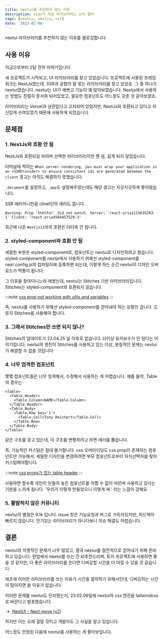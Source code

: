 ```yaml
---
title: nextui를 추천하지 않는 이유
description: star가 적은 라이브러리는 쓰지 말자
tags: [nextui, nextjs, ssr]
date: '2023-02-06'
---
```


nextui 라이브러리를 추천하지 않는 이유를 블로깅합니다.

<!--truncate-->

## 사용 이유

지금으로부터 2달 전의 이야기입니다.

새 프로젝트가 시작되고, UI 라이브러리를 찾고 있었습니다. 프로젝트에 사용된 프레임워크는 NextJs였는데, SSR과 궁합이 잘 맞는 라이브러리를 찾고 있었죠. 그 중 하나가 nextui였습니다.
nextui는 UI가 예쁘고 기능이 꽤 많아보였습니다. Nextjs에서 사용하는 방법도 친절히 문서화 되어있었고, 필요한 컴포넌트도 어느정도 갖춘 것 같아보였죠.

라이브러리는 Vercel과 상관없다고 고지되어 있었지만, NextJs와 호환되고 있다고 자신있게 쓰여있었기 때문에 사용하게 되었습니다.

## 문제점

### 1. NextJs와 호환 안 됨

NextJs와 호환되길 바라며 선택한 라이브러리지만 웬 걸, 쉽게 되지 않았습니다.

터미널에 찍히는 `When server rendering, you must wrap your application in an <SSRProvider> to ensure consistent ids are generated between the client` 경고는 아직도 해결하지 못했습니다.

`_document`를 설정하고, `_app`도 설정해주었는데도 해당 경고는 지긋지긋하게 쫓아왔습니다.

SSR 에러이니만큼 clinet단의 에러도 뜹니다.

`Warning: Prop 'htmlFor' did not match. Server: 'react-aria2115635203-1' Client: 'react-aria4584457529-3'`

최근에 나온 `Nextjs13`과의 호환은 더더욱 안 됩니다.

### 2. styled-component와 호환 안 됨

세밀한 부분은 styled-component로, 컴포넌트는 nextui로 디자인하려고 했습니다.  
styled-component를 nextjs에서 사용하기 위해선 styled-component를 next.config.js의 컴파일러에 등록하면 되는데, 이렇게 하는 순간 nextui의 디자인 오버로드가 먹통이 됩니다.

그 이유를 찾아다니느라 애썼는데, nextui는 Stitches 기반 라이브러리입니다. Stitches는 styled-component와 호환되지 않습니다.

:::note
[css prop not working with utils and variables](https://github.com/stitchesjs/stitches/issues/1013#issuecomment-1147137112)
:::

즉, nextui를 사용하기 위해선 styled-component를 걷어내야 하는 상황인 겁니다. 오로지 Stitches를 사용해야 합니다.

### 3. 그래서 Stitches만 쓰면 되지 않나?

Stitches의 업데이트가 22.04.25 일 이후로 없습니다. 더이상 유지보수가 안 된다는 이야기입니다. nextui의 엔진이 Stitches를 사용하고 있는 이상, 본질적인 문제는 nextui가 해결할 수 없을 것입니다.

### 4. 너무 엄격한 컴포넌트

몇몇 컴포넌트들은 너무 엄격해서, 수정해서 사용하는 게 어렵습니다. 예를 들어, Table의 경우는

```tsx
<Table>
  <Table.Header>
    <Table.Column>NAME</Table.Column>
  </Table.Header>
  <Table.Body>
    <Table.Row key='1'>
      <Table.Cell>Tony Reichert</Table.Cell>
    </Table.Row>
  </Table.Body>
</Table>
```

같은 구조를 갖고 있는데, 이 구조를 변형하려고 하면 에러를 뿜습니다.

즉, 기능적인 커스텀은 절대 불가합니다.
css 오버라이딩도 css prop이 존재하는 컴포넌트만 가능해서, 세밀한 디자인을 변경하려면 부모 컴포넌트로부터 자식선택자를 찾아 커스텀해야합니다.

:::note
[css props가 없는 table header](https://nextui.org/docs/components/table#table.header-props)
:::

사용하면 할수록 개인이 만들어 놓은 컴포넌트를 어쩔 수 없이 따르며 사용하고 있다는 기분을 느끼게 됩니다.
'우리가 이렇게 만들었으니 이렇게 써.' 라는 느낌이 강해요.

### 5. 활발하지 않은 커뮤니티

nextui의 별점은 9.1k 입니다. issue 창은 기능요청과 버그로 가득차있지만, 피드백이 빠르지 않습니다. 인기있는 라이브러리가 아니다보니 이슈 해결도 어렵습니다.

## 결론

nextui의 치명적인 문제가 너무 많았고, 결국 nextui를 점진적으로 걷어내기 위해 준비하고 있습니다.
현업에서 nextui를 쓰는 건 비추천드리며, 토이 프로젝트에 사용하면 좋을 것 같지만, 더 좋은 라이브러리를 쓴다면 디버깅할 시간을 더 아낄 수 있을 것 같습니다.

애초에 이러한 라이브러리를 쓰는 이유가 시간을 절약하기 위해서인데, 디버깅하는 시간이 많아지면 쓸 이유가 없습니다.

이러한 문제를 nextui도 인지했는지, 23.02.06일에 nextui의 css 엔진을 tailwindcss로 바꾼다고 발표했습니다.

- [NextUI - Next move (v2)](https://github.com/nextui-org/nextui/discussions/1035)

하지만 이는 오래 걸릴 것이고 개발자도 그 사실을 알고 있습니다.

어느정도 안정된 다음에 nextui를 사용하는 게 좋아보입니다.
